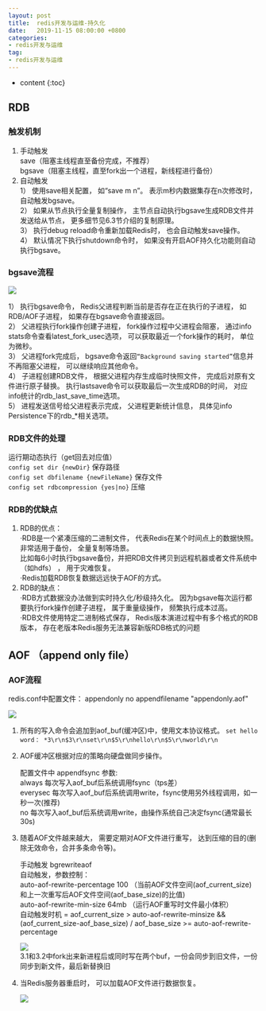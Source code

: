 ```yaml
---
layout: post
title:  redis开发与运维-持久化
date:   2019-11-15 08:00:00 +0800
categories: 
- redis开发与运维
tag: 
- redis开发与运维
---
```


* content
{:toc}

## RDB

### 触发机制
1. 手动触发    
save（阻塞主线程直至备份完成，不推荐）   
bgsave（阻塞主线程，直至fork出一个进程，新线程进行备份）   
2. 自动触发   
1） 使用save相关配置， 如“save m n”。 表示m秒内数据集存在n次修改时， 自动触发bgsave。   
2） 如果从节点执行全量复制操作， 主节点自动执行bgsave生成RDB文件并发送给从节点， 更多细节见6.3节介绍的复制原理。   
3） 执行debug reload命令重新加载Redis时， 也会自动触发save操作。   
4） 默认情况下执行shutdown命令时， 如果没有开启AOF持久化功能则自动执行bgsave。   

### bgsave流程
![](/styles/images/other/redis11.png)

1） 执行bgsave命令， Redis父进程判断当前是否存在正在执行的子进程， 如RDB/AOF子进程， 如果存在bgsave命令直接返回。   
2） 父进程执行fork操作创建子进程， fork操作过程中父进程会阻塞， 通过info stats命令查看latest_fork_usec选项， 可以获取最近一个fork操作的耗时， 单位为微秒。   
3） 父进程fork完成后， bgsave命令返回`“Background saving started”`信息并不再阻塞父进程， 可以继续响应其他命令。   
4） 子进程创建RDB文件， 根据父进程内存生成临时快照文件， 完成后对原有文件进行原子替换。 执行lastsave命令可以获取最后一次生成RDB的时间， 对应info统计的rdb_last_save_time选项。   
5） 进程发送信号给父进程表示完成， 父进程更新统计信息， 具体见info Persistence下的rdb_*相关选项。   

### RDB文件的处理
运行期动态执行（get回去对应值）   
`config set dir {newDir}` 保存路径   
`config set dbfilename {newFileName}` 保存文件    
`config set rdbcompression {yes|no}` 压缩   

### RDB的优缺点
1. RDB的优点：   
·RDB是一个紧凑压缩的二进制文件， 代表Redis在某个时间点上的数据快照。 非常适用于备份， 全量复制等场景。    
比如每6小时执行bgsave备份，并把RDB文件拷贝到远程机器或者文件系统中（如hdfs） ， 用于灾难恢复。   
·Redis加载RDB恢复数据远远快于AOF的方式。   
2. RDB的缺点：   
·RDB方式数据没办法做到实时持久化/秒级持久化。 因为bgsave每次运行都要执行fork操作创建子进程， 属于重量级操作， 频繁执行成本过高。   
·RDB文件使用特定二进制格式保存， Redis版本演进过程中有多个格式的RDB版本， 存在老版本Redis服务无法兼容新版RDB格式的问题   

## AOF （append only file）
### AOF流程
redis.conf中配置文件：
appendonly no
appendfilename "appendonly.aof"

![](/styles/images/other/redis12.png)

1. 所有的写入命令会追加到aof_buf(缓冲区)中，使用文本协议格式。
``
set hello word：
*3\r\n$3\r\nset\r\n$5\r\nhello\r\n$5\r\nworld\r\n
``   
2. AOF缓冲区根据对应的策略向硬盘做同步操作。   

    配置文件中 appendfsync 参数:   
    always 每次写入aof_buf后系统调用fsync（tps差）   
    everysec 每次写入aof_buf后系统调用write，fsync使用另外线程调用，如一秒一次(推荐)   
    no 每次写入aof_buf后系统调用write，由操作系统自己决定fsync(通常最长30s)   
3. 随着AOF文件越来越大， 需要定期对AOF文件进行重写， 达到压缩的目的(删除无效命令，合并多条命令等)。   

    手动触发 bgrewriteaof   
    自动触发，参数控制：   
    auto-aof-rewrite-percentage 100 （当前AOF文件空间(aof_current_size)和上一次重写后AOF文件空间(aof_base_size)的比值)   
    auto-aof-rewrite-min-size 64mb （运行AOF重写时文件最小体积）   
    自动触发时机 = aof_current_size > auto-aof-rewrite-minsize && (aof_current_size-aof_base_size) / aof_base_size >= auto-aof-rewrite-percentage   
    
    ![](/styles/images/other/redis13.png)   
    3.1和3.2中fork出来新进程后或同时写在两个buf，一份会同步到旧文件，一份同步到新文件，最后新替换旧   

4. 当Redis服务器重启时， 可以加载AOF文件进行数据恢复。   

    ![](/styles/images/other/redis14.png)   
    